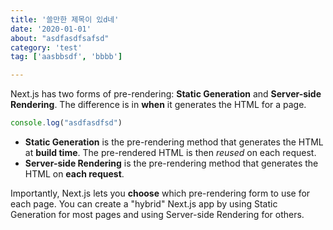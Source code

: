 ```yaml
---
title: '쓸만한 제목이 있d네'
date: '2020-01-01'
about: "asdfasdfsafsd"
category: 'test'
tag: ['aasbbsdf', 'bbbb']

---
```


Next.js has two forms of pre-rendering: **Static Generation** and **Server-side Rendering**. The difference is in **when** it generates the HTML for a page.
```js
console.log("asdfasdfsd")
```
- **Static Generation** is the pre-rendering method that generates the HTML at **build time**. The pre-rendered HTML is then _reused_ on each request.
- **Server-side Rendering** is the pre-rendering method that generates the HTML on **each request**.

Importantly, Next.js lets you **choose** which pre-rendering form to use for each page. You can create a "hybrid" Next.js app by using Static Generation for most pages and using Server-side Rendering for others.